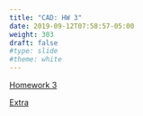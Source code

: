 ```yaml
---
title: "CAD: HW 3"
date: 2019-09-12T07:58:57-05:00
weight: 303
draft: false
#type: slide
#theme: white
---
```


<a
href="https://drive.google.com/open?id=1VpPo1vq5BUGR3I45LgH8Lt-cBIOOeHt_n-ckAVcDnVM">Homework
3</a>

<a href="https://drive.google.com/open?id=1YEo1CAsXQRKWXeZBWtW3nN_pfs2pPfuh8VNyoW5dr20">Extra</a>
